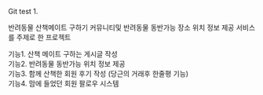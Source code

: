 Git test 1.

반려동물 산책메이트 구하기 커뮤니티및 반려동물 동반가능 장소 위치 정보 제공 서비스를 주제로 한 프로젝트

기능1. 산책 메이트 구하는 게시글 작성<br>
기능2. 반려동물 동반가능 위치 정보 제공<br>
기능3. 함께 산책한 회원 후기 작성 (당근의 거래후 한줄평 기능)<br>
기능4. 맘에 들었던 회원 팔로우 시스템